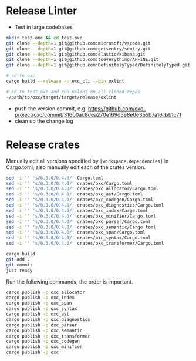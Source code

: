 # Release Linter

* Test in large codebases

```bash
mkdir test-oxc && cd test-oxc
git clone --depth=1 git@github.com:microsoft/vscode.git
git clone --depth=1 git@github.com:getsentry/sentry.git
git clone --depth=1 git@github.com:elastic/kibana.git
git clone --depth=1 git@github.com:toeverything/AFFiNE.git
git clone --depth=1 git@github.com:DefinitelyTyped/DefinitelyTyped.git
```

```bash
# cd to oxc
cargo build --release -p oxc_cli --bin oxlint

# cd to test-oxc and run oxlint on all cloned repos
~/path/to/oxc/target/target/release/oxlint
```

* push the version commit, e.g. https://github.com/oxc-project/oxc/commit/31600ac8dea270e169d598e0e3b5b7a16cbb1c71
* clean up the change log

# Release crates

Manually edit all versions specified by `[workspace.dependencies]` in Cargo.toml,
also manually edit each of the crates version.

```bash
sed -i '' 's/0.3.0/0.4.0/' Cargo.toml
sed -i '' 's/0.3.0/0.4.0/' crates/oxc/Cargo.toml
sed -i '' 's/0.3.0/0.4.0/' crates/oxc_allocator/Cargo.toml
sed -i '' 's/0.3.0/0.4.0/' crates/oxc_ast/Cargo.toml
sed -i '' 's/0.3.0/0.4.0/' crates/oxc_codegen/Cargo.toml
sed -i '' 's/0.3.0/0.4.0/' crates/oxc_diagnostics/Cargo.toml
sed -i '' 's/0.3.0/0.4.0/' crates/oxc_index/Cargo.toml
sed -i '' 's/0.3.0/0.4.0/' crates/oxc_minifier/Cargo.toml
sed -i '' 's/0.3.0/0.4.0/' crates/oxc_parser/Cargo.toml
sed -i '' 's/0.3.0/0.4.0/' crates/oxc_semantic/Cargo.toml
sed -i '' 's/0.3.0/0.4.0/' crates/oxc_span/Cargo.toml
sed -i '' 's/0.3.0/0.4.0/' crates/oxc_syntax/Cargo.toml
sed -i '' 's/0.3.0/0.4.0/' crates/oxc_transformer/Cargo.toml

cargo build
git add .
git commit
just ready
```

Run the following commands, the order is important.

```bash
cargo publish -p oxc_allocator
cargo publish -p oxc_index
cargo publish -p oxc_span
cargo publish -p oxc_syntax
cargo publish -p oxc_ast
cargo publish -p oxc_diagnostics
cargo publish -p oxc_parser
cargo publish -p oxc_semantic
cargo publish -p oxc_transformer
cargo publish -p oxc_codegen
cargo publish -p oxc_minifier
cargo publish -p oxc
```
